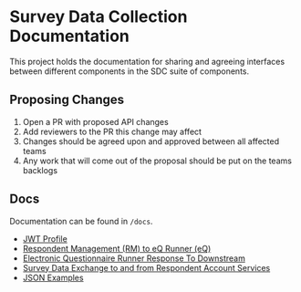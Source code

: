 # Survey Data Collection Documentation

This project holds the documentation for sharing and agreeing interfaces
between different components in the SDC suite of components. 

## Proposing Changes
1. Open a PR with proposed API changes
1. Add reviewers to the PR this change may affect
1. Changes should be agreed upon and approved between all affected teams
1. Any work that will come out of the proposal should be put on the teams backlogs

## Docs

Documentation can be found in `/docs`.

- [JWT Profile](docs/jwt_profile.md)
- [Respondent Management (RM) to eQ Runner (eQ)](docs/respondent_management_to_electronic_questionnaire_runner.md)
- [Electronic Questionnaire Runner Response To Downstream](docs/electronic_questionnaire_runner_to_downstream.md)
- [Survey Data Exchange to and from Respondent Account Services](docs/survey_data_exchange_to_respondent_account_services.md)
- [JSON Examples](examples)
